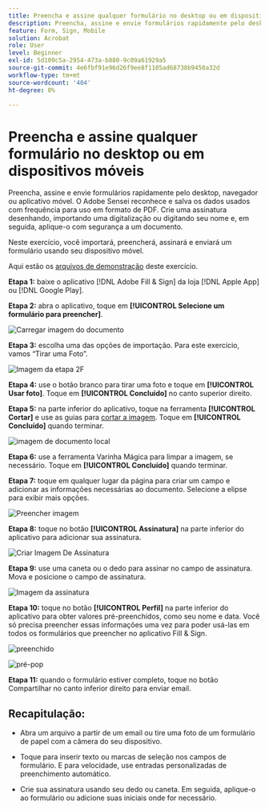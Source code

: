 ```yaml
---
title: Preencha e assine qualquer formulário no desktop ou em dispositivos móveis
description: Preencha, assine e envie formulários rapidamente pelo desktop, navegador ou aplicativo móvel
feature: Form, Sign, Mobile
solution: Acrobat
role: User
level: Beginner
exl-id: 5d109c5a-2954-473a-b880-9c09a61929a5
source-git-commit: 4e6fbf91e96d26f9ee8f1105ad68738b9450a32d
workflow-type: tm+mt
source-wordcount: '404'
ht-degree: 0%

---
```


# Preencha e assine qualquer formulário no desktop ou em dispositivos móveis

Preencha, assine e envie formulários rapidamente pelo desktop, navegador ou aplicativo móvel. O Adobe Sensei reconhece e salva os dados usados com frequência para uso em formato de PDF. Crie uma assinatura desenhando, importando uma digitalização ou digitando seu nome e, em seguida, aplique-o com segurança a um documento.

Neste exercício, você importará, preencherá, assinará e enviará um formulário usando seu dispositivo móvel.

Aqui estão os [arquivos de demonstração](assets/03_FillSignScan.zip) deste exercício.

**Etapa 1:** baixe o aplicativo [!DNL Adobe Fill & Sign] da loja [!DNL Apple App] ou [!DNL Google Play].

**Etapa 2:** abra o aplicativo, toque em **[!UICONTROL Selecione um formulário para preencher]**.

![Carregar imagem do documento](assets/mobilescan.jpg)

**Etapa 3:** escolha uma das opções de importação. Para este exercício, vamos “Tirar uma Foto”.

![Imagem da etapa 2F](assets/Step2F.jpg)

**Etapa 4:** use o botão branco para tirar uma foto e toque em **[!UICONTROL Usar foto]**. Toque em **[!UICONTROL Concluído]** no canto superior direito.

**Etapa 5:** na parte inferior do aplicativo, toque na ferramenta **[!UICONTROL Cortar]** e use as guias para [cortar a imagem](https://www.adobe.com/br/acrobat/online/crop-pdf.html). Toque em **[!UICONTROL Concluído]** quando terminar.

![imagem de documento local](assets/localdoc.jpg)

**Etapa 6:** use a ferramenta Varinha Mágica para limpar a imagem, se necessário. Toque em **[!UICONTROL Concluído]** quando terminar.

**Etapa 7:** toque em qualquer lugar da página para criar um campo e adicionar as informações necessárias ao documento. Selecione a elipse para exibir mais opções.

![Preencher imagem](assets/fill.jpg)


**Etapa 8:** toque no botão **[!UICONTROL Assinatura]** na parte inferior do aplicativo para adicionar sua assinatura.

![Criar Imagem De Assinatura](assets/createsign.jpg)

**Etapa 9:** use uma caneta ou o dedo para assinar no campo de assinatura. Mova e posicione o campo de assinatura.

![Imagem da assinatura](assets/sign.jpg)

**Etapa 10:** toque no botão **[!UICONTROL Perfil]** na parte inferior do aplicativo para obter valores pré-preenchidos, como seu nome e data. Você só precisa preencher essas informações uma vez para poder usá-las em todos os formulários que preencher no aplicativo Fill &amp; Sign.

![preenchido](assets/filled.jpg)

![pré-pop](assets/prepop.jpg)

**Etapa 11:** quando o formulário estiver completo, toque no botão Compartilhar no canto inferior direito para enviar email.

## Recapitulação:

* Abra um arquivo a partir de um email ou tire uma foto de um formulário de papel com a câmera do seu dispositivo.

* Toque para inserir texto ou marcas de seleção nos campos de formulário. E para velocidade, use entradas personalizadas de preenchimento automático.

* Crie sua assinatura usando seu dedo ou caneta. Em seguida, aplique-o ao formulário ou adicione suas iniciais onde for necessário.
